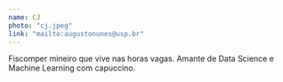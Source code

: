 ```yaml
---
name: CJ
photo: "cj.jpeg"
link: "mailto:augustonunes@usp.br"
---
```


Fiscomper mineiro que vive nas horas vagas. Amante de Data Science e Machine Learning com capuccino.
